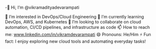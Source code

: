 -👋 Hi, I’m @vikramadityadevarampati

👀 I’m interested in DevOps/Cloud Engineering
🌱 I’m currently learning DevOps, AWS, and Kubernetes
💞️ I’m looking to collaborate on cloud automation, CI/CD pipelines, and infrastructure as code
📫 How to reach me: www.linkedin.com/in/vikramdevarampati
😄 Pronouns: He/Him
⚡ Fun fact: I enjoy exploring new cloud tools and automating everyday tasks!

<!---
vikramadityadevarampati/vikramadityadevarampati is a ✨ special ✨ repository because its `README.md` (this file) appears on your GitHub profile.
You can click the Preview link to take a look at your changes.
--->
